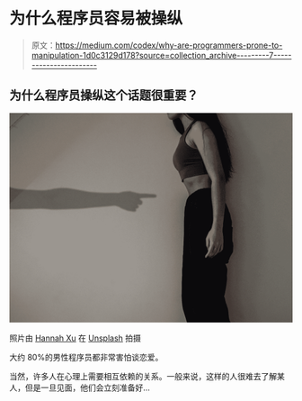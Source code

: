 # 为什么程序员容易被操纵

> 原文：<https://medium.com/codex/why-are-programmers-prone-to-manipulation-1d0c3129d178?source=collection_archive---------7----------------------->

## 为什么程序员操纵这个话题很重要？

![](img/643b7c0e72b77c788759cbb9cdfd0528.png)

照片由 [Hannah Xu](https://unsplash.com/@ohshoothannah?utm_source=medium&utm_medium=referral) 在 [Unsplash](https://unsplash.com?utm_source=medium&utm_medium=referral) 拍摄

大约 80%的男性程序员都非常害怕谈恋爱。

当然，许多人在心理上需要相互依赖的关系。一般来说，这样的人很难去了解某人，但是一旦见面，他们会立刻准备好…